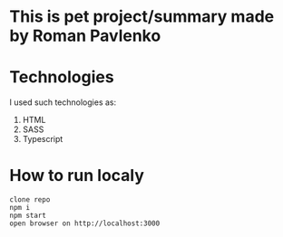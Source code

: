 # This is pet project/summary made by Roman Pavlenko #

# Technologies #

I used such technologies as: 
1. HTML
2. SASS
3. Typescript

# How to run localy #

```clone repo```  
```npm i```  
```npm start```  
```open browser on http://localhost:3000```  